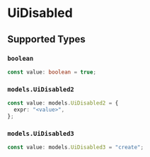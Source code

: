 # UiDisabled


## Supported Types

### `boolean`

```typescript
const value: boolean = true;
```

### `models.UiDisabled2`

```typescript
const value: models.UiDisabled2 = {
  expr: "<value>",
};
```

### `models.UiDisabled3`

```typescript
const value: models.UiDisabled3 = "create";
```

